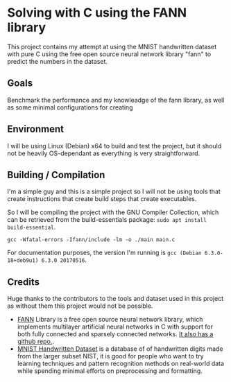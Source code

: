 # Solving with C using the FANN library

This project contains my attempt at using the MNIST handwritten dataset with pure C using the free open source neural network library "fann" to predict the numbers in the dataset.

## Goals

Benchmark the performance and my knowleadge of the fann library, as well as some minimal configurations for creating

## Environment

I will be using Linux (Debian) x64 to build and test the project, but it should not be heavily OS-dependant as everything is very straightforward.

## Building / Compilation

I'm a simple guy and this is a simple project so I will not be using tools that create instructions that create build steps that create executables.

So I will be compiling the project with the GNU Compiler Collection, which can be retrieved from the build-essentials package: `sudo apt install build-essential`.

`gcc -Wfatal-errors -Ifann/include -lm -o ./main main.c`

For documentation purposes, the version I'm running is `gcc (Debian 6.3.0-18+deb9u1) 6.3.0 20170516`.

## Credits

Huge thanks to the contributors to the tools and dataset used in this project as without them this project would not be possible.

 - [FANN](http://leenissen.dk/fann/wp/) Library is a free open source neural network library, which implements multilayer artificial neural networks in C with support for both fully connected and sparsely connected networks. [It also has a github repo.](https://github.com/libfann/fann/).
 - [MNIST Handwritten Dataset](http://yann.lecun.com/exdb/mnist/) is a database of of handwritten digits made from the larger subset NIST, it is good for people who want to try learning techniques and pattern recognition methods on real-world data while spending minimal efforts on preprocessing and formatting.
